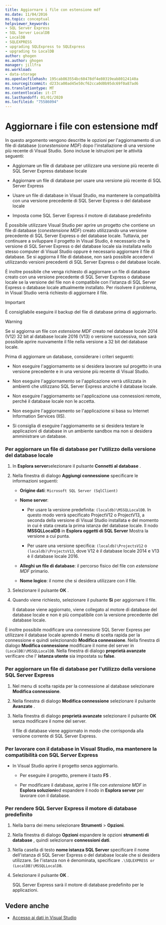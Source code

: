 ```yaml
---
title: Aggiornare i file con estensione mdf
ms.date: 11/04/2016
ms.topic: conceptual
helpviewer_keywords:
- SQL Server Express
- SQL Server LocalDB
- LocalDB
- SQLEXPRESS
- upgrading SQLExpress to SQLExpress
- upgrading to LocalDB
author: ghogen
ms.author: ghogen
manager: jillfra
ms.workload:
- data-storage
ms.openlocfilehash: 195cab863554bc60478df4e80319eab80124140a
ms.sourcegitcommit: d233ca00ad45e50cf62cca0d0b95dc69f0a87ad6
ms.translationtype: MT
ms.contentlocale: it-IT
ms.lasthandoff: 01/01/2020
ms.locfileid: "75586094"
---
```

# <a name="upgrade-mdf-files"></a>Aggiornare i file con estensione mdf

In questo argomento vengono descritte le opzioni per l'aggiornamento di un file di database (con*estensione MDF*) dopo l'installazione di una versione più recente di Visual Studio. Sono incluse le istruzioni per le attività seguenti:

- Aggiornare un file di database per utilizzare una versione più recente di SQL Server Express database locale

- Aggiornare un file di database per usare una versione più recente di SQL Server Express

- Usare un file di database in Visual Studio, ma mantenere la compatibilità con una versione precedente di SQL Server Express o del database locale

- Imposta come SQL Server Express il motore di database predefinito

È possibile utilizzare Visual Studio per aprire un progetto che contiene un file di database (con*estensione MDF*) creato utilizzando una versione precedente di SQL Server Express o del database locale. Tuttavia, per continuare a sviluppare il progetto in Visual Studio, è necessario che la versione di SQL Server Express o del database locale sia installata nello stesso computer di Visual Studio oppure è necessario aggiornare il file di database. Se si aggiorna il file di database, non sarà possibile accedervi utilizzando versioni precedenti di SQL Server Express o del database locale.

È inoltre possibile che venga richiesto di aggiornare un file di database creato con una versione precedente di SQL Server Express o database locale se la versione del file non è compatibile con l'istanza di SQL Server Express o database locale attualmente installato. Per risolvere il problema, in Visual Studio verrà richiesto di aggiornare il file.

> [!IMPORTANT]
> È consigliabile eseguire il backup del file di database prima di aggiornarlo.

> [!WARNING]
> Se si aggiorna un file con *estensione MDF* creato nel database locale 2014 (V12) 32 bit al database locale 2016 (V13) o versione successiva, non sarà possibile aprire nuovamente il file nella versione a 32 bit del database locale.

Prima di aggiornare un database, considerare i criteri seguenti:

- Non eseguire l'aggiornamento se si desidera lavorare sul progetto in una versione precedente e in una versione più recente di Visual Studio.

- Non eseguire l'aggiornamento se l'applicazione verrà utilizzata in ambienti che utilizzano SQL Server Express anziché il database locale.

- Non eseguire l'aggiornamento se l'applicazione usa connessioni remote, perché il database locale non le accetta.

- Non eseguire l'aggiornamento se l'applicazione si basa su Internet Information Services (IIS).

- Si consiglia di eseguire l'aggiornamento se si desidera testare le applicazioni di database in un ambiente sandbox ma non si desidera amministrare un database.

### <a name="to-upgrade-a-database-file-to-use-the-localdb-version"></a>Per aggiornare un file di database per l'utilizzo della versione del database locale

1. In **Esplora server**selezionare il pulsante **Connetti al database** .

2. Nella finestra di dialogo **Aggiungi connessione** specificare le informazioni seguenti:

    - **Origine dati**: `Microsoft SQL Server (SqlClient)`

    - **Nome server**:

        - Per usare la versione predefinita: `(localdb)\MSSQLLocalDB`.  In questo modo verrà specificato ProjectV12 o ProjectV13, a seconda della versione di Visual Studio installata e del momento in cui è stata creata la prima istanza del database locale. Il nodo **MSSQLLocalDB** in **Esplora oggetti di SQL Server** Mostra la versione a cui punta.

        - Per usare una versione specifica: `(localdb)\ProjectsV12` o `(localdb)\ProjectsV13`, dove V12 è il database locale 2014 e V13 è il database locale 2016.

    - **Alleghi un file di database**: il percorso fisico del file con *estensione MDF* primario.

    - **Nome logico**: il nome che si desidera utilizzare con il file.

3. Selezionare il pulsante **OK** .

4. Quando viene richiesto, selezionare il pulsante **Sì** per aggiornare il file.

    Il database viene aggiornato, viene collegato al motore di database del database locale e non è più compatibile con la versione precedente del database locale.

È inoltre possibile modificare una connessione SQL Server Express per utilizzare il database locale aprendo il menu di scelta rapida per la connessione e quindi selezionando **Modifica connessione**. Nella finestra di dialogo **Modifica connessione** modificare il nome del server in `(LocalDB)\MSSQLLocalDB`. Nella finestra di dialogo **proprietà avanzate** verificare che l' **istanza utente** sia impostata su **false**.

### <a name="to-upgrade-a-database-file-to-use-the-sql-server-express-version"></a>Per aggiornare un file di database per l'utilizzo della versione SQL Server Express

1. Nel menu di scelta rapida per la connessione al database selezionare **Modifica connessione**.

2. Nella finestra di dialogo **Modifica connessione** selezionare il pulsante **Avanzate** .

3. Nella finestra di dialogo **proprietà avanzate** selezionare il pulsante **OK** senza modificare il nome del server.

    Il file di database viene aggiornato in modo che corrisponda alla versione corrente di SQL Server Express.

### <a name="to-work-with-the-database-in-visual-studio-but-retain-compatibility-with-sql-server-express"></a>Per lavorare con il database in Visual Studio, ma mantenere la compatibilità con SQL Server Express

- In Visual Studio aprire il progetto senza aggiornarlo.

  - Per eseguire il progetto, premere il tasto **F5** .

  - Per modificare il database, aprire il file con *estensione MDF* in **Esplora soluzioni**ed espandere il nodo in **Esplora server** per lavorare con il database.

### <a name="to-make-sql-server-express-the-default-database-engine"></a>Per rendere SQL Server Express il motore di database predefinito

1. Nella barra dei menu selezionare **Strumenti** > **Opzioni**.

2. Nella finestra di dialogo **Opzioni** espandere le opzioni **strumenti di database** , quindi selezionare **connessioni dati**.

3. Nella casella di testo **nome istanza SQL Server** specificare il nome dell'istanza di SQL Server Express o del database locale che si desidera utilizzare. Se l'istanza non è denominata, specificare `.\SQLEXPRESS or (LocalDB)\MSSQLLocalDB`.

4. Selezionare il pulsante **OK** .

    SQL Server Express sarà il motore di database predefinito per le applicazioni.

## <a name="see-also"></a>Vedere anche

- [Accesso ai dati in Visual Studio](accessing-data-in-visual-studio.md)
